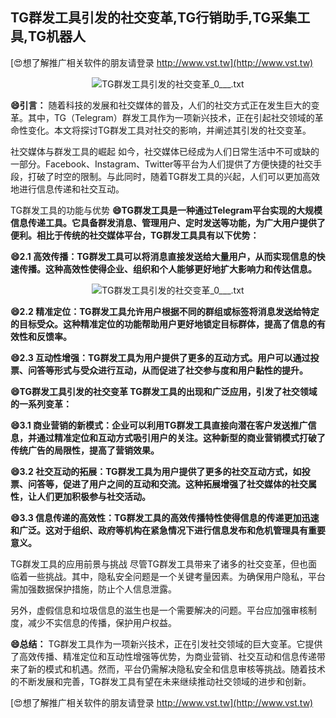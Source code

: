 ## **TG群发工具引发的社交变革,TG行销助手,TG采集工具,TG机器人**

[😍想了解推广相关软件的朋友请登录 http://www.vst.tw](http://www.vst.tw)

 <center><img src="https://vst.tw/MP4/tuiguang/png/6.png" alt="TG群发工具引发的社交变革_0___.txt"></center>

**😄引言：**
随着科技的发展和社交媒体的普及，人们的社交方式正在发生巨大的变革。其中，TG（Telegram）群发工具作为一项新兴技术，正在引起社交领域的革命性变化。本文将探讨TG群发工具对社交的影响，并阐述其引发的社交变革。

社交媒体与群发工具的崛起
如今，社交媒体已经成为人们日常生活中不可或缺的一部分。Facebook、Instagram、Twitter等平台为人们提供了方便快捷的社交手段，打破了时空的限制。与此同时，随着TG群发工具的兴起，人们可以更加高效地进行信息传递和社交互动。

TG群发工具的功能与优势
**😄TG群发工具是一种通过Telegram平台实现的大规模信息传递工具。它具备群发消息、管理用户、定时发送等功能，为广大用户提供了便利。相比于传统的社交媒体平台，TG群发工具具有以下优势：**

**😄2.1 高效传播：TG群发工具可以将消息直接发送给大量用户，从而实现信息的快速传播。这种高效性使得企业、组织和个人能够更好地扩大影响力和传达信息。**

 <center><img src="https://vst.tw/MP4/tuiguang/png/2.png" alt="TG群发工具引发的社交变革_0___.txt"></center>

**😄2.2 精准定位：TG群发工具允许用户根据不同的群组或标签将消息发送给特定的目标受众。这种精准定位的功能帮助用户更好地锁定目标群体，提高了信息的有效性和反馈率。**

**😄2.3 互动性增强：TG群发工具为用户提供了更多的互动方式。用户可以通过投票、问答等形式与受众进行互动，从而促进了社交参与度和用户黏性的提升。**

**😄TG群发工具引发的社交变革 TG群发工具的出现和广泛应用，引发了社交领域的一系列变革：**

**😄3.1 商业营销的新模式：企业可以利用TG群发工具直接向潜在客户发送推广信息，并通过精准定位和互动方式吸引用户的关注。这种新型的商业营销模式打破了传统广告的局限性，提高了营销效果。**

**😄3.2 社交互动的拓展：TG群发工具为用户提供了更多的社交互动方式，如投票、问答等，促进了用户之间的互动和交流。这种拓展增强了社交媒体的社交属性，让人们更加积极参与社交活动。**

**😄3.3 信息传递的高效性：TG群发工具的高效传播特性使得信息的传递更加迅速和广泛。这对于组织、政府等机构在紧急情况下进行信息发布和危机管理具有重要意义。**

TG群发工具的应用前景与挑战 尽管TG群发工具带来了诸多的社交变革，但也面临着一些挑战。其中，隐私安全问题是一个关键考量因素。为确保用户隐私，平台需加强数据保护措施，防止个人信息泄露。

另外，虚假信息和垃圾信息的滋生也是一个需要解决的问题。平台应加强审核制度，减少不实信息的传播，保护用户权益。

**😄总结：**
TG群发工具作为一项新兴技术，正在引发社交领域的巨大变革。它提供了高效传播、精准定位和互动性增强等优势，为商业营销、社交互动和信息传递带来了新的模式和机遇。然而，平台仍需解决隐私安全和信息审核等挑战。随着技术的不断发展和完善，TG群发工具有望在未来继续推动社交领域的进步和创新。

[😍想了解推广相关软件的朋友请登录 http://www.vst.tw](http://www.vst.tw)



